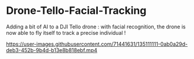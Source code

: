 # Drone-Tello-Facial-Tracking
Adding a bit of AI to a DJI Tello drone : with facial recognition, the drone is now able to fly itself to track a precise individual !


https://user-images.githubusercontent.com/71441631/135111111-0ab0a29d-deb3-452b-9b4d-b13e8b818ebf.mp4

